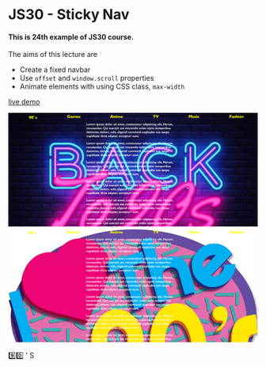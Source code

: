 # JS30 - Sticky Nav
#### This is 24th example of JS30 course.
The aims of this lecture are 

- Create a fixed navbar
- Use `offset` and `window.scroll` properties
- Animate elements with using CSS class,  `max-width`

[live demo](https://mervekrblt.github.io/JavaScript-30/24-Sticky%20Nav/index.html)

![before](before.png)
![after](after.png)

:nine::zero: ' S